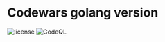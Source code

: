 # Codewars golang version

![license](https://img.shields.io/github/license/blackhorseya/codewars-golang) ![CodeQL](https://github.com/blackhorseya/codewars-golang/workflows/CodeQL/badge.svg)
